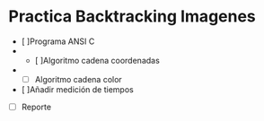 # Practica Backtracking Imagenes
- [ ]Programa ANSI C
- - [ ]Algoritmo cadena coordenadas
- -[ ] Algoritmo cadena color
- [ ]Añadir medición de tiempos

- [ ] Reporte
